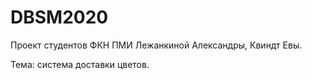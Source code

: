 # DBSM2020
Проект студентов ФКН ПМИ Лежанкиной Александры, Квиндт Евы.

Тема: система доставки цветов.
